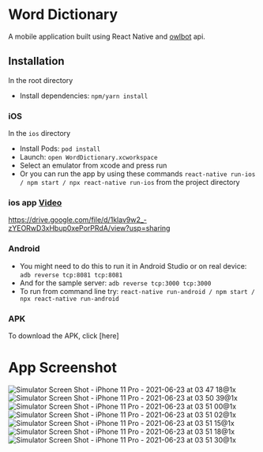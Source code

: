 # Word Dictionary

A mobile application built using React Native and [owlbot](https://owlbot.info/) api.

## Installation

In the root directory
* Install dependencies: `npm/yarn install`

### iOS
In the `ios` directory

* Install Pods: `pod install`
* Launch: `open WordDictionary.xcworkspace` 
* Select an emulator from xcode and press run
* Or you can run the app by using these commands `react-native run-ios / npm start / npx react-native run-ios` from the project directory

### ios app [Video](https://drive.google.com/file/d/1klav9w2_-zYEORwD3xHbup0xePorPRdA/view?usp=sharing)
 https://drive.google.com/file/d/1klav9w2_-zYEORwD3xHbup0xePorPRdA/view?usp=sharing


### Android

* You might need to do this to run it in Android Studio or on real device: `adb reverse tcp:8081 tcp:8081`
* And for the sample server: `adb reverse tcp:3000 tcp:3000`
* To run from command line try: `react-native run-android / npm start / npx react-native run-android`

### APK

To download the APK, click [here]


# App Screenshot

![Simulator Screen Shot - iPhone 11 Pro - 2021-06-23 at 03 47 18@1x](https://user-images.githubusercontent.com/16131704/123007183-96b97580-d3da-11eb-9643-cd20ea4c36fc.png)
![Simulator Screen Shot - iPhone 11 Pro - 2021-06-23 at 03 50 39@1x](https://user-images.githubusercontent.com/16131704/123007159-8b664a00-d3da-11eb-94dd-fcb313d4a70f.png)
![Simulator Screen Shot - iPhone 11 Pro - 2021-06-23 at 03 51 00@1x](https://user-images.githubusercontent.com/16131704/123007048-6540aa00-d3da-11eb-8b1a-6d8e90233713.png)
![Simulator Screen Shot - iPhone 11 Pro - 2021-06-23 at 03 51 02@1x](https://user-images.githubusercontent.com/16131704/123006981-493d0880-d3da-11eb-8fd5-8331a2f44e4a.png)
![Simulator Screen Shot - iPhone 11 Pro - 2021-06-23 at 03 51 15@1x](https://user-images.githubusercontent.com/16131704/123006947-3de9dd00-d3da-11eb-925e-feddc2eef066.png)
![Simulator Screen Shot - iPhone 11 Pro - 2021-06-23 at 03 51 18@1x](https://user-images.githubusercontent.com/16131704/123006894-2ad70d00-d3da-11eb-8df3-61dad8ab1f26.png)
![Simulator Screen Shot - iPhone 11 Pro - 2021-06-23 at 03 51 30@1x](https://user-images.githubusercontent.com/16131704/123006717-eba8bc00-d3d9-11eb-9ae0-a38651e65d33.png)
